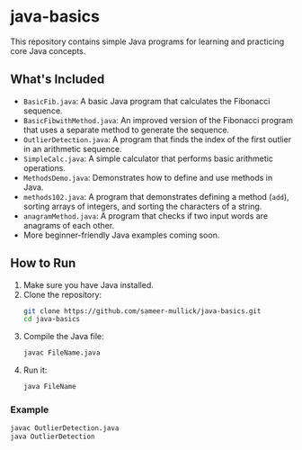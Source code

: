 # java-basics

This repository contains simple Java programs for learning and practicing core Java concepts.

## What's Included
- `BasicFib.java`: A basic Java program that calculates the Fibonacci sequence.
- `BasicFibwithMethod.java`: An improved version of the Fibonacci program that uses a separate method to generate the sequence.
- `OutlierDetection.java`: A program that finds the index of the first outlier in an arithmetic sequence.
- `SimpleCalc.java`: A simple calculator that performs basic arithmetic operations.
- `MethodsDemo.java`: Demonstrates how to define and use methods in Java.
- `methods102.java`: A program that demonstrates defining a method (`add`), sorting arrays of integers, and sorting the characters of a string.
- `anagramMethod.java`: A program that checks if two input words are anagrams of each other.
- More beginner-friendly Java examples coming soon.

## How to Run
1. Make sure you have Java installed.
2. Clone the repository:
    ```bash
    git clone https://github.com/sameer-mullick/java-basics.git
    cd java-basics
    ```
3. Compile the Java file:
    ```bash
    javac FileName.java
    ```
4. Run it:
    ```bash
    java FileName
    ```

### Example
```bash
javac OutlierDetection.java
java OutlierDetection
